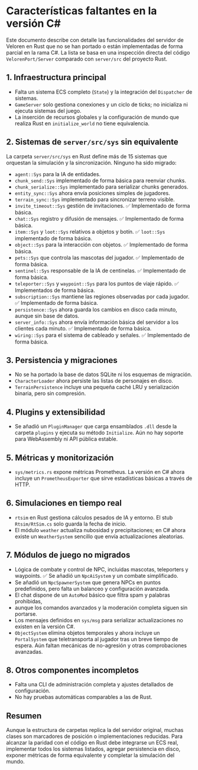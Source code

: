 # Características faltantes en la versión C#

Este documento describe con detalle las funcionalidades del servidor de Veloren en Rust que no se han portado o están implementadas de forma parcial en la rama C#. La lista se basa en una inspección directa del código `VelorenPort/Server` comparado con `server/src` del proyecto Rust.

## 1. Infraestructura principal

- Falta un sistema ECS completo (`State`) y la integración del `Dispatcher` de sistemas.
- `GameServer` solo gestiona conexiones y un ciclo de ticks; no inicializa ni ejecuta sistemas del juego.
- La inserción de recursos globales y la configuración de mundo que realiza Rust en `initialize_world` no tiene equivalencia.

## 2. Sistemas de `server/src/sys` sin equivalente

La carpeta `server/src/sys` en Rust define más de 15 sistemas que orquestan la simulación y la sincronización. Ninguno ha sido migrado:

- `agent::Sys` para la IA de entidades.
- `chunk_send::Sys` implementado de forma básica para reenviar chunks.
- `chunk_serialize::Sys` implementado para serializar chunks generados.
- `entity_sync::Sys` ahora envía posiciones simples de jugadores.
- `terrain_sync::Sys` implementado para sincronizar terreno visible.
- `invite_timeout::Sys` gestión de invitaciones. ✅ Implementado de forma básica.
- `chat::Sys` registro y difusión de mensajes. ✅ Implementado de forma básica.
 - `item::Sys` y `loot::Sys` relativos a objetos y botín. ✅ `loot::Sys` implementado de forma básica.
- `object::Sys` para la interacción con objetos. ✅ Implementado de forma básica.
- `pets::Sys` que controla las mascotas del jugador. ✅ Implementado de forma básica.
- `sentinel::Sys` responsable de la IA de centinelas. ✅ Implementado de forma básica.
- `teleporter::Sys` y `waypoint::Sys` para los puntos de viaje rápido. ✅ Implementados de forma básica.
- `subscription::Sys` mantiene las regiones observadas por cada jugador. ✅ Implementado de forma básica.
- `persistence::Sys` ahora guarda los cambios en disco cada minuto, aunque sin base de datos.
- `server_info::Sys` ahora envía información básica del servidor a los clientes cada minuto. ✅ Implementado de forma básica.
- `wiring::Sys` para el sistema de cableado y señales. ✅ Implementado de forma básica.

## 3. Persistencia y migraciones

- No se ha portado la base de datos SQLite ni los esquemas de migración.
- `CharacterLoader` ahora persiste las listas de personajes en disco.
- `TerrainPersistence` incluye una pequeña caché LRU y serialización binaria, pero sin compresión.

## 4. Plugins y extensibilidad

- Se añadió un `PluginManager` que carga ensamblados `.dll` desde la carpeta `plugins` y ejecuta su método `Initialize`. Aún no hay soporte para WebAssembly ni API pública estable.

## 5. Métricas y monitorización

- `sys/metrics.rs` expone métricas Prometheus. La versión en C# ahora incluye un
  `PrometheusExporter` que sirve estadísticas básicas a través de HTTP.

## 6. Simulaciones en tiempo real

- `rtsim` en Rust gestiona cálculos pesados de IA y entorno. El stub `Rtsim/RtSim.cs` solo guarda la fecha de inicio.
- El módulo `weather` actualiza nubosidad y precipitaciones; en C# ahora existe un `WeatherSystem` sencillo que envía actualizaciones aleatorias.

## 7. Módulos de juego no migrados

- Lógica de combate y control de NPC, incluidas mascotas, teleporters y waypoints. ✅ Se añadió un `NpcAiSystem` y un combate simplificado.
- Se añadió un `NpcSpawnerSystem` que genera NPCs en puntos predefinidos, pero falta un balanceo y configuración avanzada.
- El chat dispone de un `AutoMod` básico que filtra spam y palabras prohibidas,
- aunque los comandos avanzados y la moderación completa siguen sin portarse.
- Los mensajes definidos en `sys/msg` para serializar actualizaciones no existen en la versión C#.
- `ObjectSystem` elimina objetos temporales y ahora incluye un `PortalSystem` que teletransporta al jugador tras un breve tiempo de espera. Aún faltan mecánicas de no-agresión y otras comprobaciones avanzadas.

## 8. Otros componentes incompletos

- Falta una CLI de administración completa y ajustes detallados de configuración.
- No hay pruebas automáticas comparables a las de Rust.

## Resumen

Aunque la estructura de carpetas replica la del servidor original, muchas clases son marcadores de posición o implementaciones reducidas. Para alcanzar la paridad con el código en Rust debe integrarse un ECS real, implementar todos los sistemas listados, agregar persistencia en disco, exponer métricas de forma equivalente y completar la simulación del mundo.
